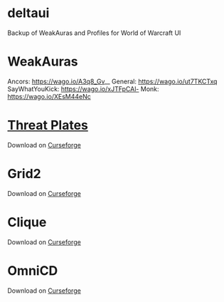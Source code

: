# deltaui
Backup of WeakAuras and Profiles for World of Warcraft UI

# WeakAuras

Ancors: https://wago.io/A3q8_Gv__
General: https://wago.io/ut7TKCTxq
SayWhatYouKick: https://wago.io/xJTFpCAl-
Monk: https://wago.io/XEsM44eNc

# [Threat Plates](https://github.com/Backupiseasy/ThreatPlates)
Download on [Curseforge](https://www.curseforge.com/wow)

# Grid2
Download on [Curseforge](https://www.curseforge.com/wow/addons/grid2)

# Clique
Download on [Curseforge](https://www.curseforge.com/wow/addons/clique)

# OmniCD
Download on [Curseforge](https://www.curseforge.com/wow/addons/omnicd)

